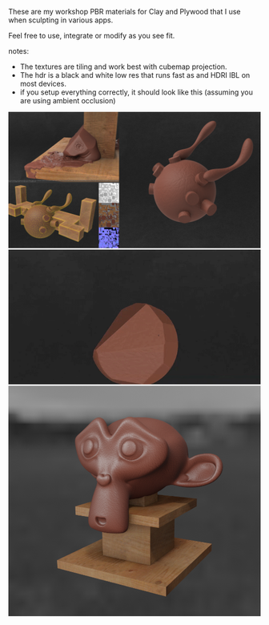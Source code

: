 These are my workshop PBR materials for Clay and Plywood that I use when sculpting in various apps. 

Feel free to use, integrate or modify as you see fit.


notes:
* The textures are tiling and work best with cubemap projection.  
* The hdr is a black and white low res that runs fast as and HDRI IBL on most devices. 
* if you setup everything correctly, it should look like this (assuming you are using ambient occlusion)

 ![Spiraloid2]( https://github.com/spiraloid/Spiraloid--Art-Materials/blob/main/Thumbnail_2.png)
 ![Spiraloid3]( https://github.com/spiraloid/Spiraloid--Art-Materials/blob/main/Thumbnail.gif)
 ![Spiraloid]( https://github.com/spiraloid/Spiraloid--Art-Materials/blob/main/Thumbnail.png)

